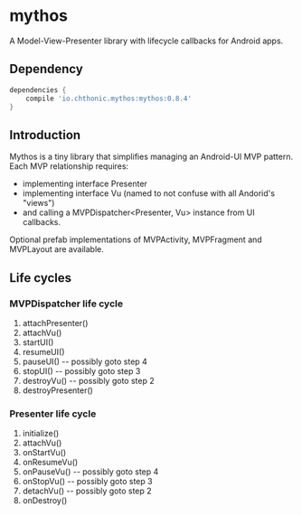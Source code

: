# mythos
A Model-View-Presenter library with lifecycle callbacks for Android apps.

## Dependency
```groovy
dependencies {
	compile 'io.chthonic.mythos:mythos:0.8.4'
}
```

## Introduction
Mythos is a tiny library that simplifies managing an Android-UI MVP pattern. Each MVP relationship requires:
* implementing interface Presenter
* implementing interface Vu (named to not confuse with all Andorid's "views") 
* and calling a MVPDispatcher\<Presenter, Vu\> instance from UI callbacks. 
 
Optional prefab implementations of MVPActivity, MVPFragment and MVPLayout are available.

## Life cycles

### MVPDispatcher life cycle
1. attachPresenter()
2. attachVu()
3. startUI()
4. resumeUI()
5. pauseUI() -- possibly goto step 4
6. stopUI() -- possibly goto step 3
7. destroyVu()  -- possibly goto step 2
8. destroyPresenter()

### Presenter life cycle
1. initialize()
2. attachVu()
3. onStartVu()
4. onResumeVu()
5. onPauseVu() -- possibly goto step 4
6. onStopVu() -- possibly goto step 3
5. detachVu() -- possibly goto step 2
6. onDestroy()




